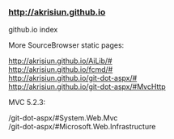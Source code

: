 ### http://akrisiun.github.io
github.io index

More SourceBrowser static pages:

http://akrisiun.github.io/AiLib/#  
http://akrisiun.github.io/fcmd/#  
http://akrisiun.github.io/git-dot-aspx/#  
http://akrisiun.github.io/git-dot-aspx/#MvcHttp  

MVC 5.2.3:

/git-dot-aspx/#System.Web.Mvc  
/git-dot-aspx/#Microsoft.Web.Infrastructure  